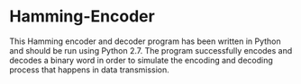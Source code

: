 # Hamming-Encoder
This Hamming encoder and decoder program has been written in Python and should be run using Python 2.7. 
The program successfully encodes and decodes a binary word in order to simulate the encoding and decoding process that happens in data transmission.
